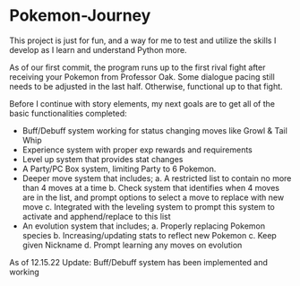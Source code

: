 # Pokemon-Journey
This project is just for fun, and a way for me to test and utilize the skills I develop as I learn and understand Python more.

As of our first commit, the program runs up to the first rival fight after receiving your Pokemon from Professor Oak.
Some dialogue pacing still needs to be adjusted in the last half. Otherwise, functional up to that fight.

Before I continue with story elements, my next goals are to get all of the basic functionalities completed:
  - Buff/Debuff system working for status changing moves like Growl & Tail Whip
  - Experience system with proper exp rewards and requirements
  - Level up system that provides stat changes
  - A Party/PC Box system, limiting Party to 6 Pokemon.
  - Deeper move system that includes;
    a. A restricted list to contain no more than 4 moves at a time
    b. Check system that identifies when 4 moves are in the list, and prompt options to select a move to replace with new move
    c. Integrated with the leveling system to prompt this system to activate and apphend/replace to this list
  - An evolution system that includes;
    a. Properly replacing Pokemon species
    b. Increasing/updating stats to reflect new Pokemon
    c. Keep given Nickname
    d. Prompt learning any moves on evolution
    
    
As of 12.15.22 Update:
  Buff/Debuff system has been implemented and working
